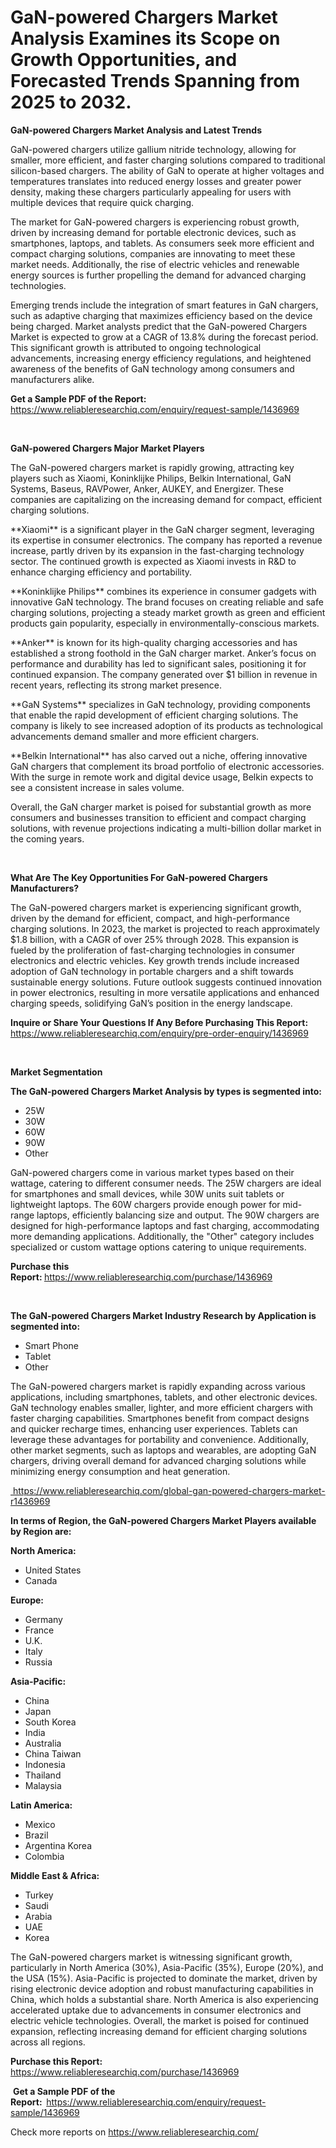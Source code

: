 <p><h1>GaN-powered Chargers Market Analysis Examines its Scope on Growth Opportunities, and Forecasted Trends Spanning from 2025 to 2032.</h1></p><p><strong>GaN-powered Chargers Market Analysis and Latest Trends</strong></p>
<p><p>GaN-powered chargers utilize gallium nitride technology, allowing for smaller, more efficient, and faster charging solutions compared to traditional silicon-based chargers. The ability of GaN to operate at higher voltages and temperatures translates into reduced energy losses and greater power density, making these chargers particularly appealing for users with multiple devices that require quick charging.</p><p>The market for GaN-powered chargers is experiencing robust growth, driven by increasing demand for portable electronic devices, such as smartphones, laptops, and tablets. As consumers seek more efficient and compact charging solutions, companies are innovating to meet these market needs. Additionally, the rise of electric vehicles and renewable energy sources is further propelling the demand for advanced charging technologies.</p><p>Emerging trends include the integration of smart features in GaN chargers, such as adaptive charging that maximizes efficiency based on the device being charged. Market analysts predict that the GaN-powered Chargers Market is expected to grow at a CAGR of 13.8% during the forecast period. This significant growth is attributed to ongoing technological advancements, increasing energy efficiency regulations, and heightened awareness of the benefits of GaN technology among consumers and manufacturers alike.</p></p>
<p><strong>Get a Sample PDF of the Report:&nbsp;</strong> <a href="https://www.reliableresearchiq.com/enquiry/request-sample/1436969?utm_campaign=2730&utm_medium=2&utm_source=Github&utm_content=ia&utm_term=23032025&utm_id=gan-powered-chargers">https://www.reliableresearchiq.com/enquiry/request-sample/1436969</a></p>
<p>&nbsp;</p>
<p><strong>GaN-powered Chargers Major Market Players</strong></p>
<p><p>The GaN-powered chargers market is rapidly growing, attracting key players such as Xiaomi, Koninklijke Philips, Belkin International, GaN Systems, Baseus, RAVPower, Anker, AUKEY, and Energizer. These companies are capitalizing on the increasing demand for compact, efficient charging solutions.</p><p>**Xiaomi** is a significant player in the GaN charger segment, leveraging its expertise in consumer electronics. The company has reported a revenue increase, partly driven by its expansion in the fast-charging technology sector. The continued growth is expected as Xiaomi invests in R&D to enhance charging efficiency and portability.</p><p>**Koninklijke Philips** combines its experience in consumer gadgets with innovative GaN technology. The brand focuses on creating reliable and safe charging solutions, projecting a steady market growth as green and efficient products gain popularity, especially in environmentally-conscious markets.</p><p>**Anker** is known for its high-quality charging accessories and has established a strong foothold in the GaN charger market. Anker’s focus on performance and durability has led to significant sales, positioning it for continued expansion. The company generated over $1 billion in revenue in recent years, reflecting its strong market presence.</p><p>**GaN Systems** specializes in GaN technology, providing components that enable the rapid development of efficient charging solutions. The company is likely to see increased adoption of its products as technological advancements demand smaller and more efficient chargers.</p><p>**Belkin International** has also carved out a niche, offering innovative GaN chargers that complement its broad portfolio of electronic accessories. With the surge in remote work and digital device usage, Belkin expects to see a consistent increase in sales volume.</p><p>Overall, the GaN charger market is poised for substantial growth as more consumers and businesses transition to efficient and compact charging solutions, with revenue projections indicating a multi-billion dollar market in the coming years.</p></p>
<p>&nbsp;</p>
<p><strong>What Are The Key Opportunities For GaN-powered Chargers Manufacturers?</strong></p>
<p><p>The GaN-powered chargers market is experiencing significant growth, driven by the demand for efficient, compact, and high-performance charging solutions. In 2023, the market is projected to reach approximately $1.8 billion, with a CAGR of over 25% through 2028. This expansion is fueled by the proliferation of fast-charging technologies in consumer electronics and electric vehicles. Key growth trends include increased adoption of GaN technology in portable chargers and a shift towards sustainable energy solutions. Future outlook suggests continued innovation in power electronics, resulting in more versatile applications and enhanced charging speeds, solidifying GaN’s position in the energy landscape.</p></p>
<p><strong>Inquire or Share Your Questions If Any Before Purchasing This Report:</strong> <a href="https://www.reliableresearchiq.com/enquiry/pre-order-enquiry/1436969?utm_campaign=2730&utm_medium=2&utm_source=Github&utm_content=ia&utm_term=23032025&utm_id=gan-powered-chargers">https://www.reliableresearchiq.com/enquiry/pre-order-enquiry/1436969</a></p>
<p>&nbsp;</p>
<p><strong>Market Segmentation</strong></p>
<p><strong>The GaN-powered Chargers Market Analysis by types is segmented into:</strong></p>
<p><ul><li>25W</li><li>30W</li><li>60W</li><li>90W</li><li>Other</li></ul></p>
<p><p>GaN-powered chargers come in various market types based on their wattage, catering to different consumer needs. The 25W chargers are ideal for smartphones and small devices, while 30W units suit tablets or lightweight laptops. The 60W chargers provide enough power for mid-range laptops, efficiently balancing size and output. The 90W chargers are designed for high-performance laptops and fast charging, accommodating more demanding applications. Additionally, the "Other" category includes specialized or custom wattage options catering to unique requirements.</p></p>
<p><strong>Purchase this Report:&nbsp;</strong><a href="https://www.reliableresearchiq.com/purchase/1436969?utm_campaign=2730&utm_medium=2&utm_source=Github&utm_content=ia&utm_term=23032025&utm_id=gan-powered-chargers">https://www.reliableresearchiq.com/purchase/1436969</a></p>
<p>&nbsp;</p>
<p><strong>The GaN-powered Chargers Market Industry Research by Application is segmented into:</strong></p>
<p><ul><li>Smart Phone</li><li>Tablet</li><li>Other</li></ul></p>
<p><p>The GaN-powered chargers market is rapidly expanding across various applications, including smartphones, tablets, and other electronic devices. GaN technology enables smaller, lighter, and more efficient chargers with faster charging capabilities. Smartphones benefit from compact designs and quicker recharge times, enhancing user experiences. Tablets can leverage these advantages for portability and convenience. Additionally, other market segments, such as laptops and wearables, are adopting GaN chargers, driving overall demand for advanced charging solutions while minimizing energy consumption and heat generation.</p></p>
<p><a href="https://www.reliableresearchiq.com/global-gan-powered-chargers-market-r1436969?utm_campaign=2730&utm_medium=2&utm_source=Github&utm_content=ia&utm_term=23032025&utm_id=gan-powered-chargers">&nbsp;https://www.reliableresearchiq.com/global-gan-powered-chargers-market-r1436969</a></p>
<p><strong>In terms of Region, the GaN-powered Chargers Market Players available by Region are:</strong></p>
<p>
    <p> <strong> North America: </strong>
        <ul>
            <li>United States</li>
            <li>Canada</li>
        </ul>
        </p> 
    <p> <strong> Europe: </strong>
        <ul>
            <li>Germany</li>
            <li>France</li>
            <li>U.K.</li>
            <li>Italy</li>
            <li>Russia</li>
        </ul>
        </p> 
    <p> <strong> Asia-Pacific: </strong>
        <ul>
            <li>China</li>
            <li>Japan</li>
            <li>South Korea</li>
            <li>India</li>
            <li>Australia</li>
            <li>China Taiwan</li>
            <li>Indonesia</li>
            <li>Thailand</li>
            <li>Malaysia</li>
        </ul>
        </p> 
    <p> <strong> Latin America: </strong>
        <ul>
            <li>Mexico</li>
            <li>Brazil</li>
            <li>Argentina Korea</li>
            <li>Colombia</li>
        </ul>
        </p> 
    <p> <strong> Middle East & Africa: </strong>
        <ul>
            <li>Turkey</li>
            <li>Saudi</li>
            <li>Arabia</li>
            <li>UAE</li>
            <li>Korea</li>
        </ul>
    </p>
    </p>
<p><p>The GaN-powered chargers market is witnessing significant growth, particularly in North America (30%), Asia-Pacific (35%), Europe (20%), and the USA (15%). Asia-Pacific is projected to dominate the market, driven by rising electronic device adoption and robust manufacturing capabilities in China, which holds a substantial share. North America is also experiencing accelerated uptake due to advancements in consumer electronics and electric vehicle technologies. Overall, the market is poised for continued expansion, reflecting increasing demand for efficient charging solutions across all regions.</p></p>
<p><strong>Purchase this Report: </strong><a href="https://www.reliableresearchiq.com/purchase/1436969?utm_campaign=2730&utm_medium=2&utm_source=Github&utm_content=ia&utm_term=23032025&utm_id=gan-powered-chargers">https://www.reliableresearchiq.com/purchase/1436969</a></p>
<p>&nbsp;<strong>Get a Sample PDF of the Report:&nbsp;&nbsp;</strong><a href="https://www.reliableresearchiq.com/enquiry/request-sample/1436969?utm_campaign=2730&utm_medium=2&utm_source=Github&utm_content=ia&utm_term=23032025&utm_id=gan-powered-chargers">https://www.reliableresearchiq.com/enquiry/request-sample/1436969</a></p>
<p><strong></strong></p>
<p>Check more reports on <a href="https://www.reliableresearchiq.com/?utm_campaign=2730&utm_medium=2&utm_source=Github&utm_content=ia&utm_term=23032025&utm_id=gan-powered-chargers">https://www.reliableresearchiq.com/</a></p>